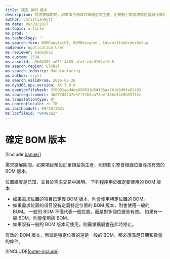 ```yaml
---
title: 確定 BOM 版本
description: 需求擴展期間，如果項目預設訂單類型為生產，則規劃引擎會根據位置尋找有效的 BOM 版本。
author: ChristianRytt
ms.date: 06/20/2017
ms.topic: article
ms.prod: ''
ms.technology: ''
ms.search.form: BOMConsistOf, BOMDesigner, InventItemOrderSetup
audience: Application User
ms.reviewer: kamaybac
ms.custom: 2534
ms.assetid: a5b64301-a011-4469-afaf-e4c9164ef9c6
ms.search.region: Global
ms.search.industry: Manufacturing
ms.author: crytt
ms.search.validFrom: 2016-02-28
ms.dyn365.ops.version: AX 7.0.0
ms.openlocfilehash: 370091eed4ee050031d5d135aa7b1d8d0fe82491
ms.sourcegitcommit: 3b87f042a7e97f72b5aa73bef186c5426b937fec
ms.translationtype: HT
ms.contentlocale: zh-TW
ms.lasthandoff: 09/29/2021
ms.locfileid: "8448362"
---
```

# <a name="determine-the-bom-version"></a>確定 BOM 版本

[!include [banner](../includes/banner.md)]

需求擴展期間，如果項目預設訂單類型為生產，則規劃引擎會根據位置尋找有效的 BOM 版本。 

位置維度是已知，並且於需求交易中說明。 下列程序用於確定要使用的 BOM 版本：

-   如果需求位置的項目已定義 BOM 版本，則會使用特定位置的 BOM。
-   如果需求位置的項目沒有定義特定位置的 BOM 版本，則會使用一般的 BOM。 一般的 BOM 不僅代表一個位置，而是對多個位置皆有效。 如果有一般 BOM，則會使用該 BOM。
-   如果沒有一般的 BOM 版本可使用，則需求擴展會在此時停止。

有效的 BOM 版本，無論是特定位置的還是一般的 BOM，都必須滿足日期和數量的條件。







[!INCLUDE[footer-include](../../includes/footer-banner.md)]